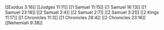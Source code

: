 [[Exodus 3:16]]
[[Judges 11:11]]
[[1 Samuel 11:15]]
[[1 Samuel 16:13]]
[[1 Samuel 23:18]]
[[2 Samuel 2:4]]
[[2 Samuel 2:7]]
[[2 Samuel 3:21]]
[[2 Kings 11:17]]
[[1 Chronicles 11:3]]
[[1 Chronicles 28:4]]
[[2 Chronicles 23:16]]
[[Nehemiah 9:38]]
